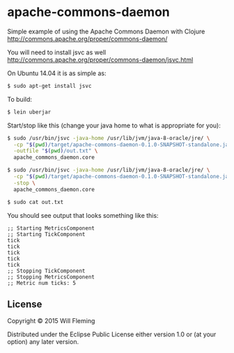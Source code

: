 # apache-commons-daemon

Simple example of using the Apache Commons Daemon with Clojure
http://commons.apache.org/proper/commons-daemon/

You will need to install jsvc as well
http://commons.apache.org/proper/commons-daemon/jsvc.html

On Ubuntu 14.04 it is as simple as:

```bash
$ sudo apt-get install jsvc
```

To build:

```bash
$ lein uberjar
```

Start/stop like this (change your java home to what is appropriate for you):

```bash
$ sudo /usr/bin/jsvc -java-home /usr/lib/jvm/java-8-oracle/jre/ \
  -cp "$(pwd)/target/apache-commons-daemon-0.1.0-SNAPSHOT-standalone.jar" \
  -outfile "$(pwd)/out.txt" \
  apache_commons_daemon.core

$ sudo /usr/bin/jsvc -java-home /usr/lib/jvm/java-8-oracle/jre/ \
  -cp "$(pwd)/target/apache-commons-daemon-0.1.0-SNAPSHOT-standalone.jar" \
  -stop \
  apache_commons_daemon.core

$ sudo cat out.txt
```

You should see output that looks something like this:

```
;; Starting MetricsComponent
;; Starting TickComponent
tick
tick
tick
tick
tick
;; Stopping TickComponent
;; Stopping MetricsComponent
;; Metric num ticks: 5
```

## License

Copyright © 2015 Will Fleming

Distributed under the Eclipse Public License either version 1.0 or (at
your option) any later version.

